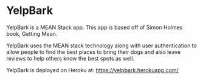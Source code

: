 # YelpBark

YelpBark is a MEAN Stack app. This app is based off of Simon Holmes book, Getting Mean. 

YelpBark uses the MEAN stack technology along with user authentication to allow people to find the best places to bring their dogs and also leave reviews to help others know the best spots as well.

YelpBark is deployed on Heroku at: https://yelpbark.herokuapp.com/
